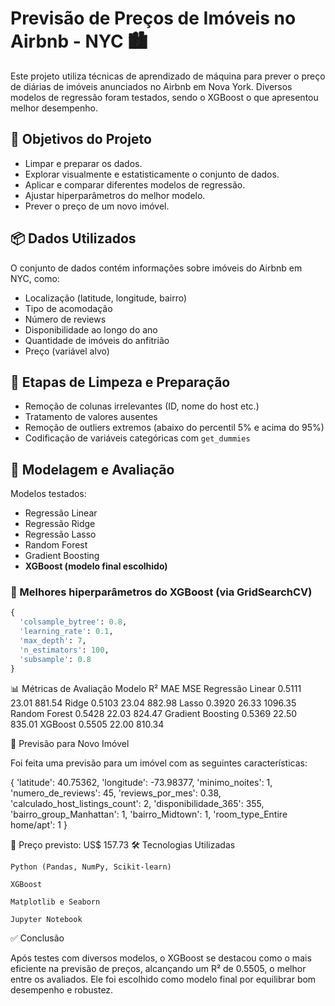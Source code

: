 # Previsão de Preços de Imóveis no Airbnb - NYC 🏙️

Este projeto utiliza técnicas de aprendizado de máquina para prever o preço de diárias de imóveis anunciados no Airbnb em Nova York. Diversos modelos de regressão foram testados, sendo o XGBoost o que apresentou melhor desempenho.

## 🎯 Objetivos do Projeto

- Limpar e preparar os dados.
- Explorar visualmente e estatisticamente o conjunto de dados.
- Aplicar e comparar diferentes modelos de regressão.
- Ajustar hiperparâmetros do melhor modelo.
- Prever o preço de um novo imóvel.

## 📦 Dados Utilizados

O conjunto de dados contém informações sobre imóveis do Airbnb em NYC, como:

- Localização (latitude, longitude, bairro)
- Tipo de acomodação
- Número de reviews
- Disponibilidade ao longo do ano
- Quantidade de imóveis do anfitrião
- Preço (variável alvo)

## 🧼 Etapas de Limpeza e Preparação

- Remoção de colunas irrelevantes (ID, nome do host etc.)
- Tratamento de valores ausentes
- Remoção de outliers extremos (abaixo do percentil 5% e acima do 95%)
- Codificação de variáveis categóricas com `get_dummies`

## 🤖 Modelagem e Avaliação

Modelos testados:

- Regressão Linear
- Regressão Ridge
- Regressão Lasso
- Random Forest
- Gradient Boosting
- **XGBoost (modelo final escolhido)**

### 🔧 Melhores hiperparâmetros do XGBoost (via GridSearchCV)

```python
{
  'colsample_bytree': 0.8,
  'learning_rate': 0.1,
  'max_depth': 7,
  'n_estimators': 100,
  'subsample': 0.8
}
```

📊 Métricas de Avaliação
Modelo	 R²	MAE	MSE
Regressão Linear	0.5111	23.01	881.54
Ridge	0.5103	23.04	882.98
Lasso	0.3920	26.33	1096.35
Random Forest	0.5428	22.03	824.47
Gradient Boosting	0.5369	22.50	835.01
XGBoost	0.5505	22.00	810.34

🏡 Previsão para Novo Imóvel

Foi feita uma previsão para um imóvel com as seguintes características:

{
  'latitude': 40.75362,
  'longitude': -73.98377,
  'minimo_noites': 1,
  'numero_de_reviews': 45,
  'reviews_por_mes': 0.38,
  'calculado_host_listings_count': 2,
  'disponibilidade_365': 355,
  'bairro_group_Manhattan': 1,
  'bairro_Midtown': 1,
  'room_type_Entire home/apt': 1
}

📌 Preço previsto: US$ 157.73
🛠️ Tecnologias Utilizadas

    Python (Pandas, NumPy, Scikit-learn)

    XGBoost

    Matplotlib e Seaborn

    Jupyter Notebook


✅ Conclusão

Após testes com diversos modelos, o XGBoost se destacou como o mais eficiente na previsão de preços, alcançando um R² de 0.5505, o melhor entre os avaliados. Ele foi escolhido como modelo final por equilibrar bom desempenho e robustez.
